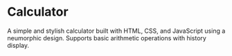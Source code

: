 # Calculator
A simple and stylish calculator built with HTML, CSS, and JavaScript using a neumorphic design. Supports basic arithmetic operations with history display.
